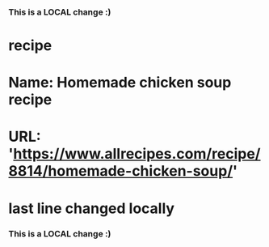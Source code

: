### This is a LOCAL change :)

# recipe

# Name: Homemade chicken soup recipe

# URL: '<https://www.allrecipes.com/recipe/8814/homemade-chicken-soup/>'

# last line changed locally

### This is a LOCAL change :)

